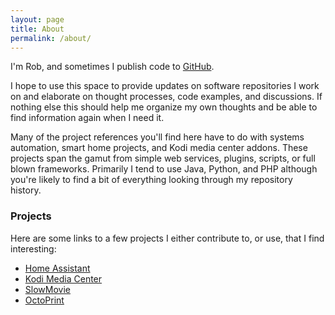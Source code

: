 ```yaml
---
layout: page
title: About
permalink: /about/
---
```


I'm Rob, and sometimes I publish code to [GitHub](https://github.com/robweber).

I hope to use this space to provide updates on software repositories I work on and elaborate on thought processes, code examples, and discussions. If nothing else this should help me organize my own thoughts and be able to find information again when I need it.

Many of the project references you'll find here have to do with systems automation, smart home projects, and Kodi media center addons. These projects span the gamut from simple web services, plugins, scripts, or full blown frameworks. Primarily I tend to use Java, Python, and PHP although you're likely to find a bit of everything looking through my repository history.


### Projects

Here are some links to a few projects I either contribute to, or use, that I find interesting:

* [Home Assistant](https://www.home-assistant.io/)
* [Kodi Media Center](https://kodi.tv/)
* [SlowMovie](https://github.com/TomWhitwell/SlowMovie)
* [OctoPrint](https://octoprint.org/)
